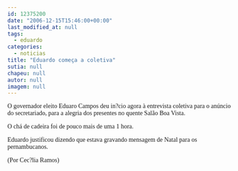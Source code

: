 ```yaml
---
id: 12375200
date: "2006-12-15T15:46:00+00:00"
last_modified_at: null
tags:
  - eduardo
categories:
  - noticias
title: "Eduardo começa a coletiva"
sutia: null
chapeu: null
autor: null
imagem: null
---
```

<p><P><FONT face=Verdana>O governador eleito Eduaro Campos deu in?cio agora à entrevista coletiva para o anúncio do secretariado, para a alegria dos presentes no quente Salão Boa Vista. </FONT></P></p>
<p><P><FONT face=Verdana>O chá de cadeira foi de pouco mais de uma 1 hora.</FONT></P></p>
<p><P><FONT face=Verdana>Eduardo justificou dizendo que estava gravando mensagem de Natal para os pernambucanos.</FONT></P></p>
<p><P><FONT face=Verdana>(Por Cec?lia Ramos)</FONT></P> </p>
